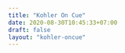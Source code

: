 ```yaml
---
title: "Kohler On Cue"
date: 2020-08-30T10:45:33+07:00
draft: false
layout: "kohler-oncue"
---
```



